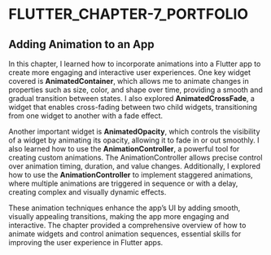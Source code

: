 # FLUTTER_CHAPTER-7_PORTFOLIO

## Adding Animation to an App

In this chapter, I learned how to incorporate animations into a Flutter app to create more engaging and interactive user experiences. One key widget covered is **AnimatedContainer**, which allows me to animate changes in properties such as size, color, and shape over time, providing a smooth and gradual transition between states. I also explored **AnimatedCrossFade**, a widget that enables cross-fading between two child widgets, transitioning from one widget to another with a fade effect.

Another important widget is **AnimatedOpacity**, which controls the visibility of a widget by animating its opacity, allowing it to fade in or out smoothly. I also learned how to use the **AnimationController**, a powerful tool for creating custom animations. The AnimationController allows precise control over animation timing, duration, and value changes. Additionally, I explored how to use the **AnimationController** to implement staggered animations, where multiple animations are triggered in sequence or with a delay, creating complex and visually dynamic effects.

These animation techniques enhance the app’s UI by adding smooth, visually appealing transitions, making the app more engaging and interactive. The chapter provided a comprehensive overview of how to animate widgets and control animation sequences, essential skills for improving the user experience in Flutter apps.
